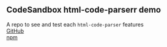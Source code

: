 ## CodeSandbox html-code-parserr demo

A repo to see and test each `html-code-parser` features
<br />
[GitHub](https://github.com/tiavina-mika/html-code-parser)
<br />
[npm](https://www.npmjs.com/package/html-code-parser)
